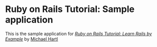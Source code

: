 # Ruby on Rails Tutorial: Sample application

This is the sample application for [*Ruby on Rails Tutorial: Learn Rails by Example*](http://railstutorial.org/) by [Michael Hartl](http://michaelhartl.com/)